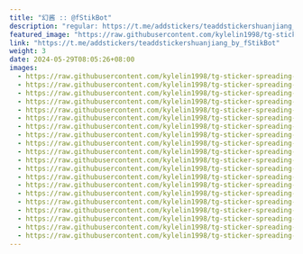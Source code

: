 ```yaml
---
title: "幻酱 :: @fStikBot"
description: "regular: https://t.me/addstickers/teaddstickershuanjiang_by_fStikBot"
featured_image: "https://raw.githubusercontent.com/kylelin1998/tg-sticker-spreading-worldwide-images/main/img/4ab50afc-2366-4ae6-8e9f-899a2fe3ab71.jpg"
link: "https://t.me/addstickers/teaddstickershuanjiang_by_fStikBot"
weight: 3
date: 2024-05-29T08:05:26+08:00
images:
  - https://raw.githubusercontent.com/kylelin1998/tg-sticker-spreading-worldwide-images/main/img/4ab50afc-2366-4ae6-8e9f-899a2fe3ab71.jpg
  - https://raw.githubusercontent.com/kylelin1998/tg-sticker-spreading-worldwide-images/main/img/9c590b73-e74c-4174-b66c-883cdc913121.jpg
  - https://raw.githubusercontent.com/kylelin1998/tg-sticker-spreading-worldwide-images/main/img/3b18bd8d-3dd1-4527-94bb-68632d056662.jpg
  - https://raw.githubusercontent.com/kylelin1998/tg-sticker-spreading-worldwide-images/main/img/5a8028f2-0bde-4723-b1c5-fa3aa0d0363a.jpg
  - https://raw.githubusercontent.com/kylelin1998/tg-sticker-spreading-worldwide-images/main/img/8266d64d-6576-4470-af66-039ea466f424.jpg
  - https://raw.githubusercontent.com/kylelin1998/tg-sticker-spreading-worldwide-images/main/img/25166f6e-51a6-4401-9b4e-7527bc736cde.jpg
  - https://raw.githubusercontent.com/kylelin1998/tg-sticker-spreading-worldwide-images/main/img/96451c28-d6b7-414d-bd4a-0758107a88d5.jpg
  - https://raw.githubusercontent.com/kylelin1998/tg-sticker-spreading-worldwide-images/main/img/2d604363-031c-4dfa-b333-4986fac1a87f.jpg
  - https://raw.githubusercontent.com/kylelin1998/tg-sticker-spreading-worldwide-images/main/img/5502b414-1617-47cf-86b8-56f2f6af3974.jpg
  - https://raw.githubusercontent.com/kylelin1998/tg-sticker-spreading-worldwide-images/main/img/da667ef5-0712-428f-a2c6-93debb5c7d9e.jpg
  - https://raw.githubusercontent.com/kylelin1998/tg-sticker-spreading-worldwide-images/main/img/32beadb1-ff9f-4194-9d78-a5e75c504ffc.jpg
  - https://raw.githubusercontent.com/kylelin1998/tg-sticker-spreading-worldwide-images/main/img/b0a20094-7124-46f7-ab78-cce448f81e5e.jpg
  - https://raw.githubusercontent.com/kylelin1998/tg-sticker-spreading-worldwide-images/main/img/a9afba20-6c88-4e0d-9626-caa0b344f299.jpg
  - https://raw.githubusercontent.com/kylelin1998/tg-sticker-spreading-worldwide-images/main/img/ca09f7f5-3a81-426b-8fdc-62f892b02fa6.jpg
  - https://raw.githubusercontent.com/kylelin1998/tg-sticker-spreading-worldwide-images/main/img/624ace9b-da6f-4ad1-8025-0820f3c3db29.jpg
  - https://raw.githubusercontent.com/kylelin1998/tg-sticker-spreading-worldwide-images/main/img/95359d32-d785-4c17-a945-3ddd80731c44.jpg
  - https://raw.githubusercontent.com/kylelin1998/tg-sticker-spreading-worldwide-images/main/img/7fbcddb4-0afd-41d9-a643-7e8e8bc99c69.jpg
  - https://raw.githubusercontent.com/kylelin1998/tg-sticker-spreading-worldwide-images/main/img/18304a59-aa82-4d95-8942-2373febb816b.jpg
  - https://raw.githubusercontent.com/kylelin1998/tg-sticker-spreading-worldwide-images/main/img/cc5d30c7-ee55-47e8-ac27-b6f53867d784.jpg
  - https://raw.githubusercontent.com/kylelin1998/tg-sticker-spreading-worldwide-images/main/img/9a77df50-fe1e-439e-b743-17e585c0f430.jpg
---
```

